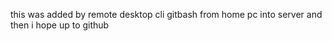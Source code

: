 this was added by remote desktop cli gitbash from home pc into server and then i hope up to github

